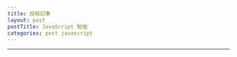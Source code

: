 ```yaml
---
title: 投稿記事
layout: post
postTitle: JavaScript 勉強
categories: post javascript
---
```


-----
<div>

<canvas id="canvas1"></canvas>

</div>

<script src="//code.jquery.com/jquery-1.11.3.js"></script>
<script src="{{site.url}}/js/processing.min.js" charset="utf-8"></script>
<script type="text/javascript">
function sketchProc(processing) {
  
  var height = 500,
      width = 500;
  
  // Button Object
  var Button = function(config) {
      this.x = config.x || 0;
      this.y = config.y || 0;
      this.width = config.width || 150;
      this.height = config.height || 50;
      this.label = config.label || "Click";
      this.message = config.message || "Clicked";
  };
  Button.prototype.draw = function() {
      processing.fill(0, 234, 255);
      processing.rect(this.x, this.y, this.width, this.height, 5);
      processing.fill(0, 0, 0);
      processing.textSize(19);
      processing.textAlign(processing.LEFT, processing.TOP);
      processing.text(this.label, this.x+10, this.y+this.height/4);
  };
  Button.prototype.isMouseInside = function() {
    return processing.mouseX > this.x &&
           processing.mouseX < (this.x + this.width) &&
           processing.mouseY > this.y &&
           processing.mouseY < (this.y + this.height);
  };
  Button.prototype.handleMouseClick = function() {
    if (this.isMouseInside()) {
         console.log(this.message);
    } else { console.log("Out");}
  };
 
  processing.setup = function(){
    // canvas size 
    processing.size(width,height);
    
    var btn1 = new Button({
        x:250, 
        y:150, 
        label:"Please click!",
        message:"btn1 is clicked!"
    });

    btn1.draw();

    var btn2 = new Button({
        x:250, 
        y:250, 
        label:"No! Click Me!"
    });

    btn2.draw();

    processing.mouseClicked = function(){
      btn1.handleMouseClick();
    };  

  }
  
  
};  

var canvas = document.getElementById("canvas1");

// attaching the sketchProc function to the canvas
var p = new Processing(canvas, sketchProc);
// p.exit(); to detach it

</script>
